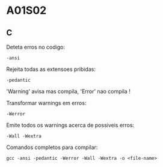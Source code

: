 # A01S02

## C

Deteta erros no codigo:
>
    -ansi

Rejeita todas as extensoes pribidas:
>
    -pedantic 

'Warning' avisa mas compila, 'Error' nao compila !

Transformar warnings em erros:  
>
    -Werror

Emite todos os warnings acerca de possiveis erros:
>
    -Wall -Wextra 

Comandos completos para compilar:
>
    gcc -ansi -pedantic -Werror -Wall -Wextra -o <file-name>